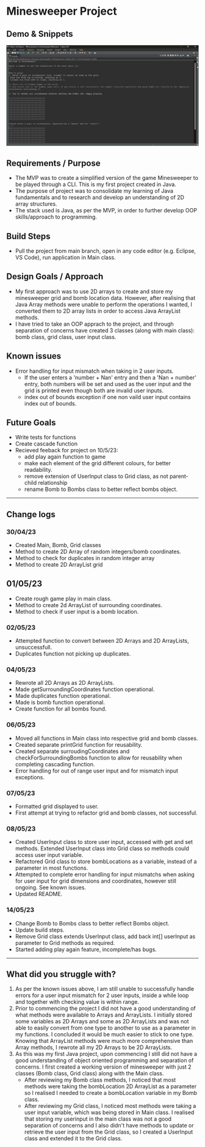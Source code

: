 # Minesweeper Project

## Demo & Snippets

![Minesweeper screenshot](assets/screenshot-minesweeper.png)

## Requirements / Purpose

-   The MVP was to create a simplified version of the game Minesweeper to be played through a CLI. This is my first project created in Java.
-   The purpose of project was to consolidate my learning of Java fundamentals and to research and develop an understanding of 2D array structures.
-   The stack used is Java, as per the MVP, in order to further develop OOP skills/approach to programming.

## Build Steps

-   Pull the project from main branch, open in any code editor (e.g. Eclipse, VS Code), run application in Main class.

## Design Goals / Approach

-   My first approach was to use 2D arrays to create and store my minesweeper grid and bomb location data. However, after realising that Java Array methods were unable to perform the operations I wanted, I converted them to 2D array lists in order to access Java ArrayList methods.
-   I have tried to take an OOP apprach to the project, and through separation of concerns have created 3 classes (along with main class): bomb class, grid class, user input class.

## Known issues

-   Error handling for input mismatch when taking in 2 user inputs.
    -   If the user enters a 'number + Nan' entry and then a 'Nan + number' entry, both numbers will be set and used as the user input and the grid is printed even though both are invalid user inputs.
    -   index out of bounds exception if one non vaild user input contains index out of bounds.

## Future Goals

-   Write tests for functions
-   Create cascade function
-   Recieved feeback for project on 10/5/23:
    -   add play again function to game
    -   make each element of the grid different colours, for better readability.
    -   remove extension of UserInput class to Grid class, as not parent-child relationship
    -   rename Bomb to Bombs class to better reflect bombs object.

---

## Change logs

### 30/04/23

-   Created Main, Bomb, Grid classes
-   Method to create 2D Array of random integers/bomb coordinates.
-   Method to check for duplicates in random integer array
-   Method to create 2D ArrayList grid

## 01/05/23

-   Create rough game play in main class.
-   Method to create 2d ArrayList of surrounding coordinates.
-   Method to check if user input is a bomb location.

### 02/05/23

-   Attempted function to convert between 2D Arrays and 2D ArrayLists, unsuccessfull.
-   Duplicates function not picking up duplicates.

### 04/05/23

-   Rewrote all 2D Arrays as 2D ArrayLists.
-   Made getSurroundingCoordinates function operational.
-   Made duplicates function operational.
-   Made is bomb function operational.
-   Create function for all bombs found.

### 06/05/23

-   Moved all functions in Main class into respective grid and bomb classes.
-   Created separate printGrid function for reusability.
-   Created separate surroudingCoordinates and checkForSurroundingBombs function to allow for reusability when completing cascading function.
-   Error handling for out of range user input and for mismatch input exceptions.

### 07/05/23

-   Formatted grid displayed to user.
-   First attempt at trying to refactor grid and bomb classes, not successful.

### 08/05/23

-   Created UserInput class to store user input, accessed with get and set methods. Extended UserInput class into Grid class so methods could access user input variable.
-   Refactored Grid class to store bombLocations as a variable, instead of a parameter in most functions.
-   Attempted to complete error handling for input mismatchs when asking for user input for grid dimensions and coordinates, however still ongoing. See known issues.
-   Updated README.

### 14/05/23

-   Change Bomb to Bombs class to better reflect Bombs object.
-   Update build steps.
-   Remove Grid class extends UserInput class, add back int[] userInput as parameter to Grid methods as required.
-   Started adding play again feature, incomplete/has bugs.

---

## What did you struggle with?

1. As per the known issues above, I am still unable to successfully handle errors for a user input mismatch for 2 user inputs, inside a while loop and together with checking value is within range.
2. Prior to commencing the project I did not have a good understanding of what methods were available to Arrays and ArrayLists. I initially stored some variables as 2D Arrays and some as 2D ArrayLists and was not able to easily convert from one type to another to use as a parameter in my functions. I concluded it would be much easier to stick to one type. Knowing that ArrayList methods were much more comprehensive than Array methods, I rewrote all my 2D Arrays to be 2D ArrayLists.
3. As this was my first Java project, upon commencing I still did not have a good understanding of object oriented programming and separation of concerns. I first created a working version of minesweeper with just 2 classes (Bomb class, Grid class) along with the Main class.
    - After reviewing my Bomb class methods, I noticed that most methods were taking the bombLocation 2D ArrayList as a parameter so I realised I needed to create a bombLocation variable in my Bomb class.
    - After reviewing my Grid class, I noticed most methods were taking a user input variable, which was being stored in Main class. I realised that storing my userinput in the main class was not a good separation of concerns and I also didn't have methods to update or retrieve the user input from the Grid class, so I created a UserInput class and extended it to the Grid class.
